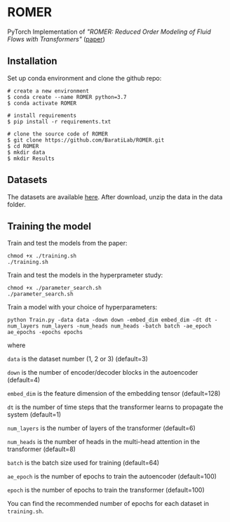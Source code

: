 # ROMER
PyTorch Implementation of *"ROMER: Reduced Order Modeling of Fluid Flows with Transformers"* ([paper](https://doi.org/10.1063/5.0151515))

## Installation
Set up conda environment and clone the github repo:
```
# create a new environment
$ conda create --name ROMER python=3.7
$ conda activate ROMER

# install requirements
$ pip install -r requirements.txt

# clone the source code of ROMER
$ git clone https://github.com/BaratiLab/ROMER.git
$ cd ROMER
$ mkdir data
$ mkdir Results
```
## Datasets
The datasets are available [here](https://doi.org/10.6084/m9.figshare.22806800). After download, unzip the data in the data folder.

## Training the model
Train and test the models from the paper:
```
chmod +x ./training.sh
./training.sh
```
Train and test the models in the hyperprameter study:
```
chmod +x ./parameter_search.sh
./parameter_search.sh
```
Train a model with your choice of hyperparameters:
```
python Train.py -data data -down down -embed_dim embed_dim -dt dt -num_layers num_layers -num_heads num_heads -batch batch -ae_epoch ae_epochs -epochs epochs
```
where

```data``` is the dataset number (1, 2 or 3) (default=3)

```down``` is the number of encoder/decoder blocks in the autoencoder (default=4)

```embed_dim``` is the feature dimension of the embedding tensor (default=128)

```dt``` is the number of time steps that the transformer learns to propagate the system (default=1)

```num_layers``` is the number of layers of the transformer (default=6)

```num_heads``` is the number of heads in the multi-head attention in the transformer (default=8)

```batch``` is the batch size used for training (default=64)

```ae_epoch``` is the number of epochs to train the autoencoder (default=100)

```epoch``` is the number of epochs to train the transformer (default=100)

You can find the recommended number of epochs for each dataset in ```training.sh```.
